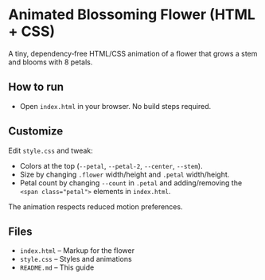 # Animated Blossoming Flower (HTML + CSS)

A tiny, dependency‑free HTML/CSS animation of a flower that grows a stem and blooms with 8 petals.

## How to run

- Open `index.html` in your browser. No build steps required.

## Customize

Edit `style.css` and tweak:
- Colors at the top (`--petal`, `--petal-2`, `--center`, `--stem`).
- Size by changing `.flower` width/height and `.petal` width/height.
- Petal count by changing `--count` in `.petal` and adding/removing the `<span class="petal">` elements in `index.html`.

The animation respects reduced motion preferences.

## Files
- `index.html` – Markup for the flower
- `style.css` – Styles and animations
- `README.md` – This guide